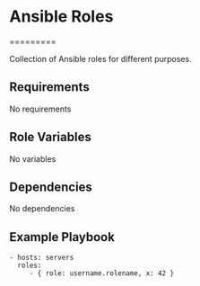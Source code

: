 # Ansible Roles
=========

Collection of Ansible roles for different purposes.

Requirements
------------

No requirements

Role Variables
--------------

No variables

Dependencies
------------

No dependencies

Example Playbook
----------------

    - hosts: servers
      roles:
         - { role: username.rolename, x: 42 }


